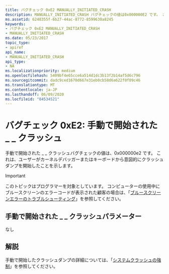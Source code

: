 ```yaml
---
title: バグチェック 0xE2 MANUALLY_INITIATED_CRASH
description: MANUALLY_INITIATED_CRASH バグチェックの値は0x000000E2 です。 これは、ユーザーがカーネルデバッガーまたはキーボードから意図的にクラッシュダンプを開始したことを示します。
ms.assetid: 6248355f-6b27-44ac-8772-8599630a8245
keywords:
- バグチェック 0xE2 MANUALLY_INITIATED_CRASH
- MANUALLY_INITIATED_CRASH
ms.date: 05/23/2017
topic_type:
- apiref
api_name:
- MANUALLY_INITIATED_CRASH
api_type:
- NA
ms.localizationpriority: medium
ms.openlocfilehash: 5409bf4e65cce6a514d1dc3b13f2b14af5d6c796
ms.sourcegitcommit: dadc9ced1670d667e31eb0cb58d6a622f0f09c46
ms.translationtype: MT
ms.contentlocale: ja-JP
ms.lasthandoff: 06/09/2020
ms.locfileid: "84534521"
---
```

# <a name="bug-check-0xe2-manually_initiated_crash"></a>バグチェック 0xE2: 手動で開始された \_ \_ クラッシュ


手動で開始された \_ \_ クラッシュバグチェックの値は、0x000000e2 です。 これは、ユーザーがカーネルデバッガーまたはキーボードから意図的にクラッシュダンプを開始したことを示します。

> [!IMPORTANT]
> このトピックはプログラマーを対象としています。 コンピューターの使用中にブルースクリーンのエラーコードが表示された顧客の場合は、「[ブルースクリーンエラーのトラブルシューティング](https://www.windows.com/stopcode)」を参照してください。

## <a name="manually_initiated_crash-parameters"></a>手動で開始された \_ \_ クラッシュパラメーター

なし

## <a name="remarks"></a>解説

手動で開始したクラッシュダンプの詳細については、「[システムクラッシュの強制](forcing-a-system-crash.md)」を参照してください。
